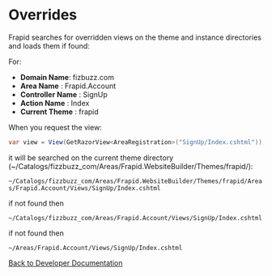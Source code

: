 # Overrides

Frapid searches for overridden views on the theme and instance directories and loads them if found:

For:

* **Domain Name**: fizbuzz.com
* **Area Name** : Frapid.Account
* **Controller Name** : SignUp
* **Action Name** : Index
* **Current Theme** : frapid

When you request the view:

```cs
var view = View(GetRazorView<AreaRegistration>("SignUp/Index.cshtml"));
```

it will be searched on the current theme directory (~/Catalogs/fizzbuzz_com/Areas/Frapid.WebsiteBuilder/Themes/frapid/):

`~/Catalogs/fizzbuzz_com/Areas/Frapid.WebsiteBuilder/Themes/frapid/Areas/Frapid.Account/Views/SignUp/Index.cshtml`

if not found then

`~/Catalogs/fizzbuzz_com/Areas/Frapid.Account/Views/SignUp/Index.cshtml`

if not found then

`~/Areas/Frapid.Account/Views/SignUp/Index.cshtml`

[Back to Developer Documentation](README.md)
